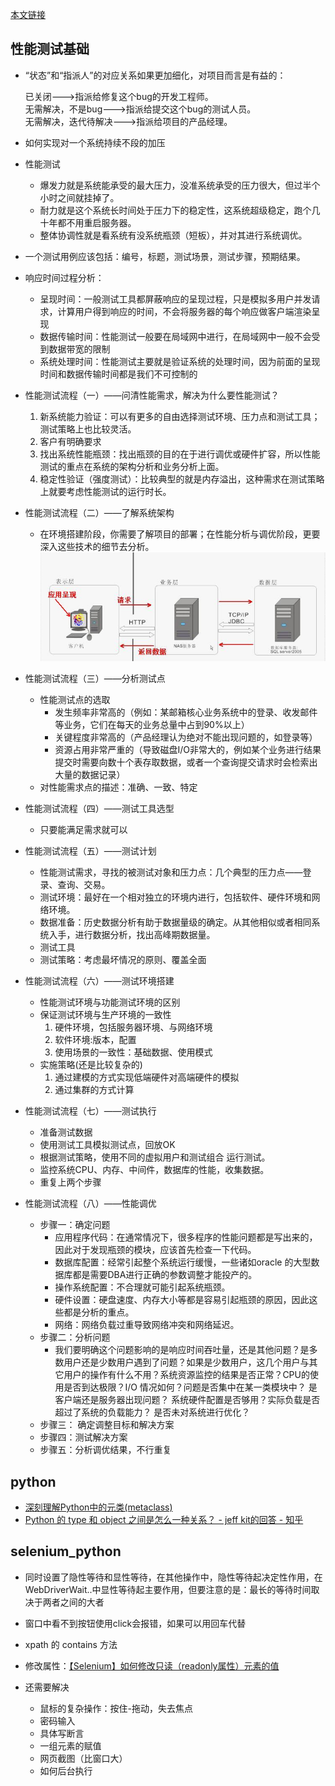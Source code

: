 [本文链接](https://github.com/jlhxxxx/JSTest-study-tag/blob/master/%E5%85%B6%E4%BB%96%E6%97%A5%E5%B8%B8%E8%AE%B0%E5%BD%95.md)

## 性能测试基础

* “状态”和“指派人”的对应关系如果更加细化，对项目而言是有益的：

  已关闭--->指派给修复这个bug的开发工程师。  
  无需解决，不是bug--->指派给提交这个bug的测试人员。  
  无需解决，迭代待解决--->指派给项目的产品经理。
* 如何实现对一个系统持续不段的加压
* 性能测试
  * 爆发力就是系统能承受的最大压力，没准系统承受的压力很大，但过半个小时之间就挂掉了。
  * 耐力就是这个系统长时间处于压力下的稳定性，这系统超级稳定，跑个几十年都不用重启服务器。
  * 整体协调性就是看系统有没系统瓶颈（短板），并对其进行系统调优。
* 一个测试用例应该包括：编号，标题，测试场景，测试步骤，预期结果。
* 响应时间过程分析：
  * 呈现时间：一般测试工具都屏蔽响应的呈现过程，只是模拟多用户并发请求，计算用户得到响应的时间，不会将服务器的每个响应做客户端渲染呈现
  * 数据传输时间：性能测试一般要在局域网中进行，在局域网中一般不会受到数据带宽的限制
  * 系统处理时间：性能测试主要就是验证系统的处理时间，因为前面的呈现时间和数据传输时间都是我们不可控制的

* 性能测试流程（一）——问清性能需求，解决为什么要性能测试？
  1. 新系统能力验证：可以有更多的自由选择测试环境、压力点和测试工具；测试策略上也比较灵活。
  1. 客户有明确要求
  1. 找出系统性能瓶颈：找出瓶颈的目的在于进行调优或硬件扩容，所以性能测试的重点在系统的架构分析和业务分析上面。
  1. 稳定性验证（强度测试）：比较典型的就是内存溢出，这种需求在测试策略上就要考虑性能测试的运行时长。
* 性能测试流程（二）——了解系统架构
  * 在环境搭建阶段，你需要了解项目的部署；在性能分析与调优阶段，更要深入这些技术的细节去分析。
  ![](2017-11-17-16-28-47.png)

* 性能测试流程（三）——分析测试点
  * 性能测试点的选取
    * 发生频率非常高的（例如：某邮箱核心业务系统中的登录、收发邮件等业务，它们在每天的业务总量中占到90%以上）
    * 关键程度非常高的（产品经理认为绝对不能出现问题的，如登录等）
    * 资源占用非常严重的（导致磁盘I/O非常大的，例如某个业务进行结果提交时需要向数十个表存取数据，或者一个查询提交请求时会检索出大量的数据记录）
  * 对性能需求点的描述：准确、一致、特定
* 性能测试流程（四）——测试工具选型
  * 只要能满足需求就可以
* 性能测试流程（五）——测试计划
  * 性能测试需求，寻找的被测试对象和压力点：几个典型的压力点——登录、查询、交易。
  * 测试环境：最好在一个相对独立的环境内进行，包括软件、硬件环境和网络环境。
  * 数据准备：历史数据分析有助于数据量级的确定。从其他相似或者相同系统入手，进行数据分析，找出高峰期数据量。
  * 测试工具
  * 测试策略：考虑最坏情况的原则、覆盖全面
* 性能测试流程（六）——测试环境搭建
  * 性能测试环境与功能测试环境的区别
  * 保证测试环境与生产环境的一致性
    1. 硬件环境，包括服务器环境、与网络环境
    1. 软件环境:版本，配置
    1. 使用场景的一致性：基础数据、使用模式
  * 实施策略(还是比较复杂的)
    1. 通过建模的方式实现低端硬件对高端硬件的模拟
    2. 通过集群的方式计算
* 性能测试流程（七）——测试执行
  * 准备测试数据
  * 使用测试工具模拟测试点，回放OK
  * 根据测试策略，使用不同的虚拟用户和测试组合 运行测试。
  * 监控系统CPU、内存、中间件，数据库的性能，收集数据。
  * 重复上两个步骤
* 性能测试流程（八）——性能调优
  * 步骤一：确定问题
    * 应用程序代码：在通常情况下，很多程序的性能问题都是写出来的，因此对于发现瓶颈的模块，应该首先检查一下代码。
    * 数据库配置：经常引起整个系统运行缓慢，一些诸如oracle 的大型数据库都是需要DBA进行正确的参数调整才能投产的。
    * 操作系统配置：不合理就可能引起系统瓶颈。
    * 硬件设置：硬盘速度、内存大小等都是容易引起瓶颈的原因，因此这些都是分析的重点。
    * 网络：网络负载过重导致网络冲突和网络延迟。
  * 步骤二：分析问题
    * 我们要明确这个问题影响的是响应时间吞吐量，还是其他问题？是多数用户还是少数用户遇到了问题？如果是少数用户，这几个用户与其它用户的操作有什么不用？系统资源监控的结果是否正常？CPU的使用是否到达极限？I/O 情况如何？问题是否集中在某一类模块中？ 是客户端还是服务器出现问题？ 系统硬件配置是否够用？实际负载是否超过了系统的负载能力？ 是否未对系统进行优化？
  * 步骤三： 确定调整目标和解决方案
  * 步骤四：测试解决方案
  * 步骤五：分析调优结果，不行重复

## python

* [深刻理解Python中的元类(metaclass)](http://blog.jobbole.com/21351/)
* [Python 的 type 和 object 之间是怎么一种关系？ - jeff kit的回答 - 知乎](https://www.zhihu.com/question/38791962/answer/78172929)

## selenium_python

* 同时设置了隐性等待和显性等待，在其他操作中，隐性等待起决定性作用，在WebDriverWait..中显性等待起主要作用，但要注意的是：最长的等待时间取决于两者之间的大者
* 窗口中看不到按钮使用click会报错，如果可以用回车代替
* xpath 的 contains 方法
* 修改属性：[【Selenium】如何修改只读（readonly属性）元素的值](http://www.jianshu.com/p/cb8ee5321712)

* 还需要解决
  * 鼠标的复杂操作：按住-拖动，失去焦点
  * 密码输入
  * 具体写断言
  * 一组元素的赋值
  * 网页截图（比窗口大）
  * 如何后台执行